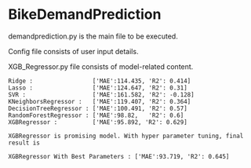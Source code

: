 # BikeDemandPrediction

demandprediction.py is the main file to be executed. 

Config file consists of user input details. 

XGB_Regressor.py file consists of model-related content.

    Ridge :                 ['MAE':114.435, 'R2': 0.414]
    Lasso :                 ['MAE':124.647, 'R2': 0.31]
    SVR :                   ['MAE':161.582, 'R2': -0.128]
    KNeighborsRegressor :   ['MAE':119.407, 'R2': 0.364]
    DecisionTreeRegressor : ['MAE':100.491, 'R2': 0.57]
    RandomForestRegressor : ['MAE':98.82,   'R2': 0.6]
    XGBRegressor :          ['MAE':95.892, 'R2': 0.629]

    XGBRegressor is promising model. With hyper parameter tuning, final result is

    XGBRegressor With Best Parameters : ['MAE':93.719, 'R2': 0.645]
